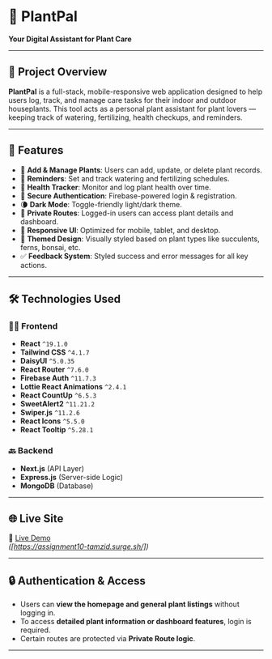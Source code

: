 # 🌿 PlantPal

**Your Digital Assistant for Plant Care**

---

## 📝 Project Overview

**PlantPal** is a full-stack, mobile-responsive web application designed to help users log, track, and manage care tasks for their indoor and outdoor houseplants. This tool acts as a personal plant assistant for plant lovers — keeping track of watering, fertilizing, health checkups, and reminders.

---

## 🚀 Features

- 🌱 **Add & Manage Plants**: Users can add, update, or delete plant records.
- 🔔 **Reminders**: Set and track watering and fertilizing schedules.
- 💬 **Health Tracker**: Monitor and log plant health over time.
- 🔐 **Secure Authentication**: Firebase-powered login & registration.
- 🌘 **Dark Mode**: Toggle-friendly light/dark theme.
- 🧭 **Private Routes**: Logged-in users can access plant details and dashboard.
- 🎨 **Responsive UI**: Optimized for mobile, tablet, and desktop.
- 🌵 **Themed Design**: Visually styled based on plant types like succulents, ferns, bonsai, etc.
- ✅ **Feedback System**: Styled success and error messages for all key actions.

---

## 🛠️ Technologies Used

### 🧑‍💻 Frontend
- **React** `^19.1.0`
- **Tailwind CSS** `^4.1.7`
- **DaisyUI** `^5.0.35`
- **React Router** `^7.6.0`
- **Firebase Auth** `^11.7.3`
- **Lottie React Animations** `^2.4.1`
- **React CountUp** `^6.5.3`
- **SweetAlert2** `^11.21.2`
- **Swiper.js** `^11.2.6`
- **React Icons** `^5.5.0`
- **React Tooltip** `^5.28.1`

### 🔙 Backend
- **Next.js** (API Layer)
- **Express.js** (Server-side Logic)
- **MongoDB** (Database)

---

## 🌐 Live Site

🔗 [Live Demo](#)  
*([https://assignment10-tamzid.surge.sh/])*

---

## 🔒 Authentication & Access

- Users can **view the homepage and general plant listings** without logging in.
- To access **detailed plant information or dashboard features**, login is required.
- Certain routes are protected via **Private Route logic**.

---

